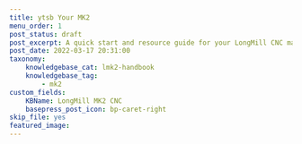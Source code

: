 ```yaml
---
title: ytsb Your MK2
menu_order: 1
post_status: draft
post_excerpt: A quick start and resource guide for your LongMill CNC machine.
post_date: 2022-03-17 20:31:00
taxonomy:
    knowledgebase_cat: lmk2-handbook
    knowledgebase_tag:
        - mk2
custom_fields:
    KBName: LongMill MK2 CNC
    basepress_post_icon: bp-caret-right
skip_file: yes
featured_image: 
---
```


